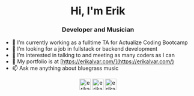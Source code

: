 <div align="center">
  <h1>Hi, I'm Erik</h1>
  <h3>Developer and Musician</h3>
</div>

- 🔭 I’m currently working as a fulltime TA for Actualize Coding Bootcamp
- 👯 I’m looking for a job in fullstack or backend development
- 🤔 I’m interested in talking to and meeting as many coders as I can
- 💬 My portfolio is at [https://erikalvar.com/](https://erikalvar.com/)
- 📫 Ask me anything about bluegrass music

<p align="center">
<a href="https://twitter.com/erikalvarmusic" target="blank"><img align="center" src="https://cdn.jsdelivr.net/npm/simple-icons@3.0.1/icons/twitter.svg" alt="erikalvarmusic" height="30" width="30" /></a>
<a href="https://linkedin.com/in/erikalvar" target="blank"><img align="center" src="https://cdn.jsdelivr.net/npm/simple-icons@3.0.1/icons/linkedin.svg" alt="erikalvar" height="30" width="30" /></a>
<a href="https://instagram.com/erikalvar" target="blank"><img align="center" src="https://cdn.jsdelivr.net/npm/simple-icons@3.0.1/icons/instagram.svg" alt="erikalvar" height="30" width="30" /></a>
</p>
